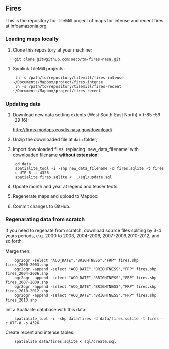 ## Fires

This is the repository for TileMill project of maps for intense and recent fires at infoamazonia.org.

### Loading maps locally

1. Clone this repository at your machine;

```    
    git clone git@github.com:oeco/tm-fires-nasa.git
```

1. Symlink TileMill projects:

		ln -s /path/to/repository/tilemill/fires-intense ~/Documents/Mapbox/project/fires-intense 
		ln -s /path/to/repository/tilemill/fires-recent ~/Documents/Mapbox/project/fires-recent	

### Updating data

1. Download new data setting extents (West South East North) = (-85 -59 -29 16):

    http://firms.modaps.eosdis.nasa.gov/download/

1. Unzip the downloaded file at `data` folder;

1. Import downloaded files, replacing 'new_data_filename' with downloaded filename **without extension**:

		cd data
		spatialite_tool -i -shp new_data_filename -d fires.sqlite -t fires -c UTF-8 -s 4326
		spatialite fires.sqlite < ../sql/update.sql

1. Update month and year at legend and teaser texts. 

1. Regenerate maps and upload to Mapbox:

1. Commit changes to GitHub.

### Regenarating data from scratch

If you need to regenate from scratch, download source files spliting by 3-4 years periods, e.g. 2000 to 2003, 2004-2006, 2007-2009,2010-2012, and so forth.

Merge then:

		ogr2ogr -select "ACQ_DATE","BRIGHTNESS","FRP" fires.shp fires_2000-2003.shp
		ogr2ogr -append -select "ACQ_DATE","BRIGHTNESS","FRP" fires.shp fires_2004-2006.shp
		ogr2ogr -append -select "ACQ_DATE","BRIGHTNESS","FRP" fires.shp fires_2007-2009.shp
		ogr2ogr -append -select "ACQ_DATE","BRIGHTNESS","FRP" fires.shp fires_2010-2012.shp
		ogr2ogr -append -select "ACQ_DATE","BRIGHTNESS","FRP" fires.shp fires_2013.shp
	
Init a Spatialite database with this data:

		spatialite_tool -i -shp data/fires -d data/fires.sqlite -t fires -c UTF-8 -s 4326
	
Create recent and intense tables:

		spatialite data/fires.sqlite < sql/create.sql
		
